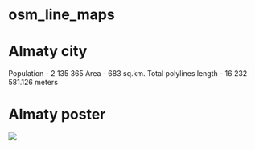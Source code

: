 # osm_line_maps
# Almaty city

Population - 2 135 365
Area - 683 sq.km.
Total polylines length - 16 232 581.126 meters

# Almaty poster

![](https://github.com/RassCrom/osm_line_maps/blob/main/almaty.png)


